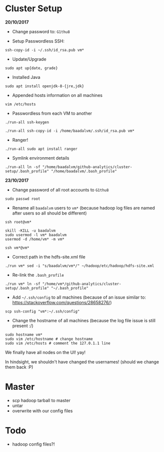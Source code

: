 
# Cluster Setup

**20/10/2017**

* Change password to: `G1thu8`

* Setup Passwordless SSH:

`ssh-copy-id -i ~/.ssh/id_rsa.pub vm*`

* Update/Upgrade

`sudo apt up{date, grade}`

* Installed Java

`sudo apt install openjdk-8-{jre,jdk}`

* Appended hosts information on all machines

`vim /etc/hosts`

* Passwordless from each VM to another

`./run-all ssh-keygen`

`./run-all ssh-copy-id -i /home/baadalvm/.ssh/id_rsa.pub vm*`

* Ranger!

`./run-all sudo apt install ranger`

* Symlink environment details

`./run-all ln -sf "/home/baadalvm/github-analytics/cluster-setup/.bash_profile" "/home/baadalvm/.bash_profile"`

**23/10/2017**

* Change password of all root accounts to `G1thu8`

`sudo passwd root`

* Rename all `baadalvm` users to `vm*`
(because hadoop log files are named after users so all should be different)

```
ssh root@vm*

skill -KILL -u baadalvm
sudo usermod -l vm* baadalvm
usermod -d /home/vm* -m vm*

ssh vm*@vm*
```

* Correct path in the hdfs-site.xml file

`./run vm* sed -i "s/baadalvm/vm*/" ~/hadoop/etc/hadoop/hdfs-site.xml`

* Re-link the `.bash_profile`

`./run vm* ln -sf "/home/vm*/github-analytics/cluster-setup/.bash_profile" "~/.bash_profile"`

* Add `~/.ssh/config` to all machines
(because of an issue similar to: https://stackoverflow.com/questions/28658276/)

`scp ssh-config "vm*:~/.ssh/config"`

* Change the hostname of all machines
(because the log file issue is still present :/)

```
sudo hostname vm* 
sudo vim /etc/hostname # change hostname
sudo vim /etc/hosts # comment the 127.0.1.1 line
```

We finally have all nodes on the UI! yay!

In hindsight, we shouldn't have changed the usernames! (should we change them back :P)

# Master

* scp hadoop tarball to master
* untar
* overwrite with our config files

# Todo

* hadoop config files?!
